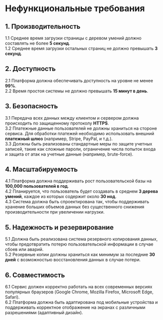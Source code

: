 # Нефункциональные требования

## 1. Производительность
1.1 Среднее время загрузки страницы с деревом умений должно составлять не более **5 секунд**.  
1.2 Среднее время загрузки остальных страниц не должно превышать **3 секунд**.

## 2. Доступность
2.1 Платформа должна обеспечивать доступность на уровне не менее **99%**.  
2.2 Время простоя системы не должно превышать **15 минут в день**.

## 3. Безопасность
3.1 Передача всех данных между клиентом и сервером должна происходить по защищенному протоколу **HTTPS**.  
3.2 Платежные данные пользователей не должны храниться на стороне сервиса. 
Для обработки платежей необходимо использовать внешний **платежный шлюз** (например, Stripe, PayPal, и т.д.).  
3.3 Должны быть реализованы стандартные меры по защите учетных записей, 
такие как сложные пароли, ограничение числа попыток входа и защита от атак на учетные данные (например, brute-force).

## 4. Масштабируемость
4.1 Платформа должна поддерживать рост пользовательской базы на **100,000 пользователей в год**.  
4.2 Планируется, что пользователь будет создавать в среднем **3 дерева умений**, каждое из которых содержит около **30 нод**.  
4.3 Система должна быть спроектирована так, 
чтобы поддерживать хранение больших объемов данных без существенного снижения производительности при увеличении нагрузки.

## 5. Надежность и резервирование
5.1 Должна быть реализована система резервного копирования данных, 
чтобы предотвратить потерю пользовательской информации в случае сбоев или аварий.  
5.2 Резервные копии должны храниться как минимум за последние **30 дней** с возможностью восстановления данных в случае потери.

## 6. Совместимость
6.1 Сервис должен корректно работать на всех современных версиях популярных браузеров 
(Google Chrome, Mozilla Firefox, Microsoft Edge, Safari).  
6.2 Платформа должна быть адаптирована под мобильные устройства и поддерживать корректное отображение на экранах с различными разрешениями (адаптивный дизайн).
